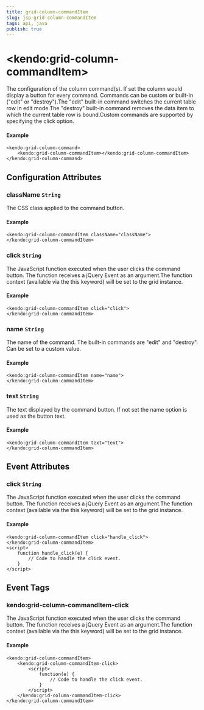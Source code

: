 ```yaml
---
title: grid-column-commandItem
slug: jsp-grid-column-commandItem
tags: api, java
publish: true
---
```


# \<kendo:grid-column-commandItem\>

The configuration of the column command(s). If set the column would display a button for every command. Commands can be custom or built-in ("edit" or "destroy").The "edit" built-in command switches the current table row in edit mode.The "destroy" built-in command removes the data item to which the current table row is bound.Custom commands are supported by specifying the click option.

#### Example
    <kendo:grid-column-command>
        <kendo:grid-column-commandItem></kendo:grid-column-commandItem>
    </kendo:grid-column-command>

## Configuration Attributes

### className `String`

The CSS class applied to the command button.

#### Example
    <kendo:grid-column-commandItem className="className">
    </kendo:grid-column-commandItem>

### click `String`

The JavaScript function executed when the user clicks the command button. The function receives a jQuery Event as an argument.The function context (available via the this keyword) will be set to the grid instance.

#### Example
    <kendo:grid-column-commandItem click="click">
    </kendo:grid-column-commandItem>

### name `String`

The name of the command. The built-in commands are "edit" and "destroy". Can be set to a custom value.

#### Example
    <kendo:grid-column-commandItem name="name">
    </kendo:grid-column-commandItem>

### text `String`

The text displayed by the command button. If not set the name option is used as the button text.

#### Example
    <kendo:grid-column-commandItem text="text">
    </kendo:grid-column-commandItem>


## Event Attributes

### click `String`

The JavaScript function executed when the user clicks the command button. The function receives a jQuery Event as an argument.The function context (available via the this keyword) will be set to the grid instance.


#### Example
    <kendo:grid-column-commandItem click="handle_click">
    </kendo:grid-column-commandItem>
    <script>
        function handle_click(e) {
            // Code to handle the click event.
        }
    </script>

## Event Tags

### kendo:grid-column-commandItem-click

The JavaScript function executed when the user clicks the command button. The function receives a jQuery Event as an argument.The function context (available via the this keyword) will be set to the grid instance.


#### Example
    <kendo:grid-column-commandItem>
        <kendo:grid-column-commandItem-click>
            <script>
                function(e) {
                    // Code to handle the click event.
                }
            </script>
        </kendo:grid-column-commandItem-click>
    </kendo:grid-column-commandItem>

